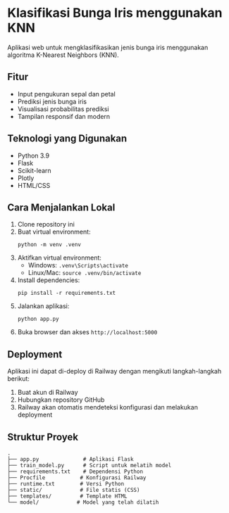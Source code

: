 # Klasifikasi Bunga Iris menggunakan KNN

Aplikasi web untuk mengklasifikasikan jenis bunga iris menggunakan algoritma K-Nearest Neighbors (KNN).

## Fitur

- Input pengukuran sepal dan petal
- Prediksi jenis bunga iris
- Visualisasi probabilitas prediksi
- Tampilan responsif dan modern

## Teknologi yang Digunakan

- Python 3.9
- Flask
- Scikit-learn
- Plotly
- HTML/CSS

## Cara Menjalankan Lokal

1. Clone repository ini
2. Buat virtual environment:
   ```
   python -m venv .venv
   ```
3. Aktifkan virtual environment:
   - Windows: `.venv\Scripts\activate`
   - Linux/Mac: `source .venv/bin/activate`
4. Install dependencies:
   ```
   pip install -r requirements.txt
   ```
5. Jalankan aplikasi:
   ```
   python app.py
   ```
6. Buka browser dan akses `http://localhost:5000`

## Deployment

Aplikasi ini dapat di-deploy di Railway dengan mengikuti langkah-langkah berikut:

1. Buat akun di Railway
2. Hubungkan repository GitHub
3. Railway akan otomatis mendeteksi konfigurasi dan melakukan deployment

## Struktur Proyek

```
.
├── app.py              # Aplikasi Flask
├── train_model.py      # Script untuk melatih model
├── requirements.txt    # Dependensi Python
├── Procfile           # Konfigurasi Railway
├── runtime.txt        # Versi Python
├── static/            # File statis (CSS)
├── templates/         # Template HTML
└── model/            # Model yang telah dilatih
``` 